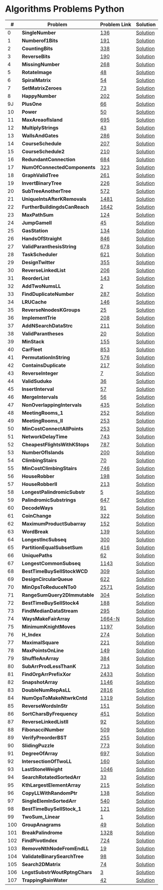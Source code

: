# Algorithms Problems Python

| #   | Problem                               | Problem Link                                                                                | Solution                                                                                        |
| --- | ------------------------------------- | ------------------------------------------------------------------------------------------- | ----------------------------------------------------------------------------------------------- |
| 0   | <b>SingleNumber</b> <br>              | [136](https://leetcode.com/problems/single-number/)                                         | [Solution](https://github.com/kj-grogu/COEN-279-DAA/blob/main/src/SingleNumber.py)              |
| 1   | <b>Numberof1Bits</b> <br>             | [191](https://leetcode.com/problems/number-of-1-bits/)                                      | [Solution](https://github.com/kj-grogu/COEN-279-DAA/blob/main/src/Numberof1Bits.py)             |
| 2   | <b>CountingBits</b> <br>              | [338](https://leetcode.com/problems/number-of-1-bits/)                                      | [Solution](https://github.com/kj-grogu/COEN-279-DAA/blob/main/src/CountingBits.py)              |
| 3   | <b>ReverseBits</b> <br>               | [190](https://leetcode.com/problems/reverse-bits/)                                          | [Solution](https://github.com/kj-grogu/COEN-279-DAA/blob/main/src/ReverseBits.py)               |
| 4   | <b>MissingNumber</b> <br>             | [268](https://leetcode.com/problems/missing-number/)                                        | [Solution](https://github.com/kj-grogu/COEN-279-DAA/blob/main/src/MissingNumber.py)             |
| 5   | <b>RotateImage</b> <br>               | [48](https://leetcode.com/problems/rotate-image/)                                           | [Solution](https://github.com/kj-grogu/COEN-279-DAA/blob/main/src/RotateImage.py)               |
| 6   | <b>SpiralMatrix</b> <br>              | [54](https://leetcode.com/problems/spiral-matrix/)                                          | [Solution](https://github.com/kj-grogu/COEN-279-DAA/blob/main/src/SpiralMatrix.py)              |
| 7   | <b>SetMatrixZeroes</b> <br>           | [73](https://leetcode.com/problems/set-matrix-zeroes/)                                      | [Solution](https://github.com/kj-grogu/COEN-279-DAA/blob/main/src/SetMatrixZeroes.py)           |
| 8   | <b>HappyNumber</b> <br>               | [202](https://leetcode.com/problems/happy-number/)                                          | [Solution](https://github.com/kj-grogu/COEN-279-DAA/blob/main/src/HappyNumber.py)               |
| 9J  | <b>PlusOne</b> <br>                   | [66](https://leetcode.com/problems/plus-one/)                                               | [Solution](https://github.com/kj-grogu/COEN-279-DAA/blob/main/src/PlusOne.py)                   |
| 10  | <b>Power</b> <br>                     | [50](https://leetcode.com/problems/powx-n/)                                                 | [Solution](https://github.com/kj-grogu/COEN-279-DAA/blob/main/src/Power.py)                     |
| 11  | <b>MaxAreaofIsland</b> <br>           | [695](https://leetcode.com/problems/max-area-of-island/)                                    | [Solution](https://github.com/kj-grogu/COEN-279-DAA/blob/main/src/MaxAreaofIsland.py)           |
| 12  | <b>MultiplyStrings</b> <br>           | [43](https://leetcode.com/problems/multiply-strings/)                                       | [Solution](https://github.com/kj-grogu/COEN-279-DAA/blob/main/src/MultiplyStrings.py)           |
| 13  | <b>WallsAndGates</b> <br>             | [286](https://leetcode.com/problems/walls-and-gates/)                                       | [Solution](https://github.com/kj-grogu/COEN-279-DAA/blob/main/src/WallsAndGates.py)             |
| 14  | <b>CourseSchedule</b> <br>            | [207](https://leetcode.com/problems/course-schedule/)                                       | [Solution](https://github.com/kj-grogu/COEN-279-DAA/blob/main/src/CourseSchedule.py)            |
| 15  | <b>CourseSchedule2</b> <br>           | [210](https://leetcode.com/problems/course-schedule-ii/)                                    | [Solution](https://github.com/kj-grogu/COEN-279-DAA/blob/main/src/CourseSchedule2.py)           |
| 16  | <b>RedundantConnection</b> <br>       | [684](https://leetcode.com/problems/redundant-connection/)                                  | [Solution](https://github.com/kj-grogu/COEN-279-DAA/blob/main/src/RedundantConnection.py)       |
| 17  | <b>NumOfConnectedComponents</b> <br>  | [323](https://leetcode.com/problems/number-of-connected-components-in-an-undirected-graph/) | [Solution](https://github.com/kj-grogu/COEN-279-DAA/blob/main/src/NumOfConnectedComponents.py)  |
| 18  | <b>GraphValidTree</b> <br>            | [261](https://leetcode.com/problems/graph-valid-tree/)                                      | [Solution](https://github.com/kj-grogu/COEN-279-DAA/blob/main/src/GraphValidTree.py)            |
| 19  | <b>InvertBinaryTree</b> <br>          | [226](https://leetcode.com/problems/invert-binary-tree/)                                    | [Solution](https://github.com/kj-grogu/COEN-279-DAA/blob/main/src/InvertBinaryTree.py)          |
| 20  | <b>SubTreeAnotherTree</b> <br>        | [572](https://leetcode.com/problems/invert-binary-tree/)                                    | [Solution](https://github.com/kj-grogu/COEN-279-DAA/blob/main/src/SubtreeAnotherTree.py)        |
| 21  | <b>UniqueIntsAfterKRemovals</b> <br>  | [1481](https://leetcode.com/problems/least-number-of-unique-integers-after-k-removals/)     | [Solution](https://github.com/kj-grogu/COEN-279-DAA/blob/main/src/UniqueIntsAfterKRemovals.py)  |
| 22  | <b>FurtherBuildingdsCanReach</b> <br> | [1642](https://leetcode.com/problems/furthest-building-you-can-reach/)                      | [Solution](https://github.com/kj-grogu/COEN-279-DAA/blob/main/src/FurtherBuildingdsCanReach.py) |
| 23  | <b>MaxPathSum</b> <br>                | [124](https://leetcode.com/problems/binary-tree-maximum-path-sum/)                          | [Solution](https://github.com/kj-grogu/COEN-279-DAA/blob/main/src/MaxPathSum.py)                |
| 24  | <b>JumpGameII</b> <br>                | [45](https://leetcode.com/problems/jump-game-ii/)                                           | [Solution](https://github.com/kj-grogu/COEN-279-DAA/blob/main/src/JumpGameII.py)                |
| 25  | <b>GasStation</b> <br>                | [134](https://leetcode.com/problems/gas-station/)                                           | [Solution](https://github.com/kj-grogu/COEN-279-DAA/blob/main/src/GasStation.py)                |
| 26  | <b>HandsOfStraight</b> <br>           | [846](https://leetcode.com/problems/hand-of-straights/)                                     | [Solution](https://github.com/kj-grogu/COEN-279-DAA/blob/main/src/HandsOfStraight.py)           |
| 27  | <b>ValidParanthesisString</b> <br>    | [678](https://leetcode.com/problems/valid-parenthesis-string/)                              | [Solution](https://github.com/kj-grogu/COEN-279-DAA/blob/main/src/ValidParanthesisString.py)    |
| 28  | <b>TaskScheduler</b> <br>             | [621](https://leetcode.com/problems/task-scheduler/)                                        | [Solution](https://github.com/kj-grogu/COEN-279-DAA/blob/main/src/TaskScheduler.py)             |
| 29  | <b>DesignTwitter</b> <br>             | [355](https://leetcode.com/problems/design-twitter/)                                        | [Solution](https://github.com/kj-grogu/COEN-279-DAA/blob/main/src/DesignTwitter.py)             |
| 30  | <b>ReverseLinkedList</b> <br>         | [206](https://leetcode.com/problems/reverse-linked-list/)                                   | [Solution](https://github.com/kj-grogu/COEN-279-DAA/blob/main/src/ReverseLinkedList.py)         |
| 31  | <b>ReorderList</b> <br>               | [143](https://leetcode.com/problems/reorder-list/)                                          | [Solution](https://github.com/kj-grogu/COEN-279-DAA/blob/main/src/ReorderList.py)               |
| 32  | <b>AddTwoNumsLL</b> <br>              | [2](https://leetcode.com/problems/add-two-numbers/reorder-list/)                            | [Solution](https://github.com/kj-grogu/COEN-279-DAA/blob/main/src/AddTwoNumsLL.py)              |
| 33  | <b>FindDuplicateNumber</b> <br>       | [287](https://leetcode.com/problems/find-the-duplicate-number/)                             | [Solution](https://github.com/kj-grogu/COEN-279-DAA/blob/main/src/FindDuplicateNumber.py)       |
| 34  | <b>LRUCache</b> <br>                  | [146](https://leetcode.com/problems/lru-cache/)                                             | [Solution](https://github.com/kj-grogu/COEN-279-DAA/blob/main/src/LRUCache.py)                  |
| 35  | <b>ReverseNnodesKGroups</b> <br>      | [25](https://leetcode.com/problems/reverse-nodes-in-k-group/)                               | [Solution](https://github.com/kj-grogu/COEN-279-DAA/blob/main/src/ReverseNnodesKGroup.py)       |
| 36  | <b>ImplementTrie</b> <br>             | [208](https://leetcode.com/problems/implement-trie-prefix-tree/)                            | [Solution](https://github.com/kj-grogu/COEN-279-DAA/blob/main/src/ImplementTrie.py)             |
| 37  | <b>AddNSearchDataStrc</b> <br>        | [211](https://leetcode.com/problems/design-add-and-search-words-data-structure/)            | [Solution](https://github.com/kj-grogu/COEN-279-DAA/blob/main/src/AddNSearchDataStrc.py)        |
| 38  | <b>ValidParantheses</b> <br>          | [20](https://leetcode.com/problems/valid-parentheses/)                                      | [Solution](https://github.com/kj-grogu/COEN-279-DAA/blob/main/src/ValidParantheses.py)          |
| 39  | <b>MinStack</b> <br>                  | [155](https://leetcode.com/problems/min-stack/)                                             | [Solution](https://github.com/kj-grogu/COEN-279-DAA/blob/main/src/MinStack.py)                  |
| 40  | <b>CarFleet</b> <br>                  | [853](https://leetcode.com/problems/car-fleet/)                                             | [Solution](https://github.com/kj-grogu/COEN-279-DAA/blob/main/src/CarFleet.py)                  |
| 41  | <b>PermutationInString</b> <br>       | [576](https://leetcode.com/problems/permutation-in-string/)                                 | [Solution](https://github.com/kj-grogu/COEN-279-DAA/blob/main/src/PermutationInString.py)       |
| 42  | <b>ContainsDuplicate</b> <br>         | [217](https://leetcode.com/problems/contains-duplicate/)                                    | [Solution](https://github.com/kj-grogu/COEN-279-DAA/blob/main/src/ContainsDuplicate.py)         |
| 43  | <b>ReverseInteger</b> <br>            | [7](https://leetcode.com/problems/reverse-integer/description/)                             | [Solution](https://github.com/kj-grogu/COEN-279-DAA/blob/main/src/ReverseInteger.py)            |
| 44  | <b>ValidSuduko</b> <br>               | [36](https://leetcode.com/problems/valid-sudoku/)                                           | [Solution](https://github.com/kj-grogu/COEN-279-DAA/blob/main/src/ValidSuduko.py)               |
| 45  | <b>InsertInterval</b> <br>            | [57](https://leetcode.com/problems/insert-interval/)                                        | [Solution](https://github.com/kj-grogu/COEN-279-DAA/blob/main/src/InsertInterval.py)            |
| 46  | <b>MergeIntervals</b> <br>            | [56](https://leetcode.com/problems/merge-intervals/)                                        | [Solution](https://github.com/kj-grogu/COEN-279-DAA/blob/main/src/MergeIntervals.py)            |
| 47  | <b>NonOverlappingIntervals</b> <br>   | [435](https://leetcode.com/problems/non-overlapping-intervals/)                             | [Solution](https://github.com/kj-grogu/COEN-279-DAA/blob/main/src/NonOverlappingIntervals.py)   |
| 48  | <b>MeetingRooms_1</b> <br>            | [252](https://leetcode.com/problems/meeting-rooms/)                                         | [Solution](https://github.com/kj-grogu/COEN-279-DAA/blob/main/src/MeetingRooms_1.py)            |
| 49  | <b>MeetingRooms_II</b> <br>           | [253](https://leetcode.com/problems/meeting-rooms-ii/)                                      | [Solution](https://github.com/kj-grogu/COEN-279-DAA/blob/main/src/MeetingRooms_II.py)           |
| 50  | <b>MinCostConnectAllPoints</b> <br>   | [253](https://leetcode.com/problems/min-cost-to-connect-all-points/)                        | [Solution](https://github.com/kj-grogu/COEN-279-DAA/blob/main/src/MinCostConnectAllPoints.py)   |
| 51  | <b>NetworkDelayTime</b> <br>          | [743](https://leetcode.com/problems/network-delay-time/)                                    | [Solution](https://github.com/kj-grogu/COEN-279-DAA/blob/main/src/NetworkDelayTime.py)          |
| 52  | <b>CheapestFlightsWithKStops</b> <br> | [787](https://leetcode.com/problems/cheapest-flights-within-k-stops/)                       | [Solution](https://github.com/kj-grogu/COEN-279-DAA/blob/main/src/CheapestFlightsWithKStops.py) |
| 53  | <b>NumberOfIslands</b> <br>           | [200](https://leetcode.com/problems/number-of-islands/)                                     | [Solution](https://github.com/kj-grogu/COEN-279-DAA/blob/main/src/NumberOfIslands.py)           |
| 54  | <b>ClimbingStairs</b> <br>            | [70](https://leetcode.com/problems/climbing-stairs/)                                        | [Solution](https://github.com/kj-grogu/COEN-279-DAA/blob/main/src/ClimbingStairs.py)            |
| 55  | <b>MinCostClimbingStairs</b> <br>     | [746](https://leetcode.com/problems/min-cost-climbing-stairs/)                              | [Solution](https://github.com/kj-grogu/COEN-279-DAA/blob/main/src/MinCostClimbingStairs.py)     |
| 56  | <b>HouseRobber</b> <br>               | [198](https://leetcode.com/problems/house-robber/)                                          | [Solution](https://github.com/kj-grogu/COEN-279-DAA/blob/main/src/HouseRobber.py)               |
| 57  | <b>HouseRobberII</b> <br>             | [213](https://leetcode.com/problems/house-robber-ii/)                                       | [Solution](https://github.com/kj-grogu/COEN-279-DAA/blob/main/src/HouseRobberII.py)             |
| 58  | <b>LongestPalindromicSubstr</b> <br>  | [5](https://leetcode.com/problems/longest-palindromic-substring/)                           | [Solution](https://github.com/kj-grogu/COEN-279-DAA/blob/main/src/LongestPalindromicSubstr.py)  |
| 59  | <b>PalindromicSubstrings</b> <br>     | [647](https://leetcode.com/problems/palindromic-substrings/)                                | [Solution](https://github.com/kj-grogu/COEN-279-DAA/blob/main/src/PalindromicSubstrings.py)     |
| 60  | <b>DecodeWays</b> <br>                | [91](https://leetcode.com/problems/decode-ways/)                                            | [Solution](https://github.com/kj-grogu/COEN-279-DAA/blob/main/src/DecodeWays.py)                |
| 61  | <b>CoinChange</b> <br>                | [322](https://leetcode.com/problems/coin-change/)                                           | [Solution](https://github.com/kj-grogu/COEN-279-DAA/blob/main/src/CoinChange.py)                |
| 62  | <b>MaximumProductSubarray</b> <br>    | [152](https://leetcode.com/problems/maximum-product-subarray/)                              | [Solution](https://github.com/kj-grogu/COEN-279-DAA/blob/main/src/MaximumProductSubarray.py)    |
| 63  | <b>WordBreak</b> <br>                 | [139](https://leetcode.com/problems/word-break/)                                            | [Solution](https://github.com/kj-grogu/COEN-279-DAA/blob/main/src/WordBreak.py)                 |
| 64  | <b>LongestIncSubseq</b> <br>          | [300](https://leetcode.com/problems/longest-increasing-subsequence/)                        | [Solution](https://github.com/kj-grogu/COEN-279-DAA/blob/main/src/LongestIncSubseq.py)          |
| 65  | <b>PartitionEqualSubsetSum</b> <br>   | [416](https://leetcode.com/problems/partition-equal-subset-sum/)                            | [Solution](https://github.com/kj-grogu/COEN-279-DAA/blob/main/src/PartitionEqualSubsetSum.py)   |
| 66  | <b>UniquePaths</b> <br>               | [62](https://leetcode.com/problems/unique-paths/)                                           | [Solution](https://github.com/kj-grogu/COEN-279-DAA/blob/main/src/UniquePaths.py)               |
| 67  | <b>LongestCommonSubseq</b> <br>       | [1143](https://leetcode.com/problems/longest-common-subsequence/)                           | [Solution](https://github.com/kj-grogu/COEN-279-DAA/blob/main/src/LongestCommonSubseq.py)       |
| 68  | <b>BestTimeBuySellStockWCD</b> <br>   | [309](https://leetcode.com/problems/best-time-to-buy-and-sell-stock-with-cooldown/)         | [Solution](https://github.com/kj-grogu/COEN-279-DAA/blob/main/src/BestTimeBuySellStockWCD.py)   |
| 69  | <b>DesignCircularQueue</b> <br>       | [622](https://leetcode.com/problems/design-circular-queue/)                                 | [Solution](https://github.com/kj-grogu/COEN-279-DAA/blob/main/src/DesignCircularQueue.py)       |
| 70  | <b>MinOpsToReduceNTo0</b> <br>        | [2571](https://leetcode.com/problems/minimum-operations-to-reduce-an-integer-to-0/)         | [Solution](https://github.com/kj-grogu/COEN-279-DAA/blob/main/src/MinOpsToReduceNTo0.py)        |
| 71  | <b>RangeSumQuery2DImmutable</b> <br>  | [304](https://leetcode.com/problems/range-sum-query-2d-immutable/)                          | [Solution](https://github.com/kj-grogu/COEN-279-DAA/blob/main/src/RangeSumQuery2DImmutable.py)  |
| 72  | <b>BestTimeBuySellStock4</b> <br>     | [188](https://leetcode.com/problems/best-time-to-buy-and-sell-stock-iv/)                    | [Solution](https://github.com/kj-grogu/COEN-279-DAA/blob/main/src/BestTimeBuySellStock4.py)     |
| 73  | <b>FindMedianDataStream</b> <br>      | [295](https://leetcode.com/problems/find-median-from-data-stream/)                          | [Solution](https://github.com/kj-grogu/COEN-279-DAA/blob/main/src/FindMedianDataStream.py)      |
| 74  | <b>WaysMakeFairArray</b> <br>         | [1664-N](https://leetcode.com/problems/minimum-knight-moves/)                               | [Solution](https://github.com/kj-grogu/COEN-279-DAA/blob/main/src/WaysMakeFairArray.py)         |
| 75  | <b>MinimumKnightMoves</b> <br>        | [1197](https://leetcode.com/problems/ways-to-make-a-fair-array/)                            | [Solution](https://github.com/kj-grogu/COEN-279-DAA/blob/main/src/MinimumKnightMoves.py)        |
| 76  | <b>H_Index</b> <br>                   | [274](https://leetcode.com/problems/h-index/)                                               | [Solution](https://github.com/kj-grogu/COEN-279-DAA/blob/main/src/H_Index.py)                   |
| 77  | <b>MaximalSquare</b> <br>             | [221](https://leetcode.com/problems/maximal-square/)                                        | [Solution](https://github.com/kj-grogu/COEN-279-DAA/blob/main/src/MaximalSquare.py)             |
| 78  | <b>MaxPointsOnLine</b> <br>           | [149](https://leetcode.com/problems/max-points-on-a-line/)                                  | [Solution](https://github.com/kj-grogu/COEN-279-DAA/blob/main/src/MaxPointsOnLine.py)           |
| 79  | <b>ShuffleAnArray</b> <br>            | [384](https://leetcode.com/problems/shuffle-an-array/)                                      | [Solution](https://github.com/kj-grogu/COEN-279-DAA/blob/main/src/ShuffleAnArray.py)            |
| 80  | <b>SubArrProdLessThanK</b> <br>       | [713](https://leetcode.com/problems/subarray-product-less-than-k/)                          | [Solution](https://github.com/kj-grogu/COEN-279-DAA/blob/main/src/SubArrProdLessThanK.py)       |
| 81  | <b>FindOrgArrPrefixXor</b> <br>       | [2433](https://leetcode.com/problems/find-the-original-array-of-prefix-xor/)                | [Solution](https://github.com/kj-grogu/COEN-279-DAA/blob/main/src/FindOrgArrPrefixXor.py)       |
| 82  | <b>SnapshotArray</b> <br>             | [1146](https://leetcode.com/problems/snapshot-array/)                                       | [Solution](https://github.com/kj-grogu/COEN-279-DAA/blob/main/src/SnapshotArray.py)             |
| 83  | <b>DoubleNumRepAsLL</b> <br>          | [2816](https://leetcode.com/problems/double-a-number-represented-as-a-linked-list/)         | [Solution](https://github.com/kj-grogu/COEN-279-DAA/blob/main/src/DoubleNumRepAsLL.py)          |
| 84  | <b>NumOpsToMakeNtwrkCntd</b> <br>     | [1319](https://leetcode.com/problems/number-of-operations-to-make-network-connected/)       | [Solution](https://github.com/kj-grogu/COEN-279-DAA/blob/main/src/NumOpsToMakeNtwrkCntd.py)     |
| 85  | <b>ReverseWordsInStr</b> <br>         | [151](https://leetcode.com/problems/reverse-words-in-a-string/)                             | [Solution](https://github.com/kj-grogu/COEN-279-DAA/blob/main/src/ReverseWordsInStr.py)         |
| 86  | <b>SortCharsByFrequency</b> <br>      | [451](https://leetcode.com/problems/sort-characters-by-frequency/)                          | [Solution](https://github.com/kj-grogu/COEN-279-DAA/blob/main/src/SortCharsByFrequency.py)      |
| 87  | <b>ReverseLinkedListII</b> <br>       | [92](https://leetcode.com/problems/reverse-linked-list-ii/)                                 | [Solution](https://github.com/kj-grogu/COEN-279-DAA/blob/main/src/ReverseLinkedListII.py)       |
| 88  | <b>FibonacciNumber</b> <br>           | [509](https://leetcode.com/problems/fibonacci-number/description/)                          | [Solution](https://github.com/kj-grogu/COEN-279-DAA/blob/main/src/FibonacciNumber.py)           |
| 89  | <b>VerifyPreorderBST</b> <br>         | [255](https://leetcode.com/problems/verify-preorder-sequence-in-binary-search-tree/)        | [Solution](https://github.com/kj-grogu/COEN-279-DAA/blob/main/src/VerifyPreorderBST.py)         |
| 90  | <b>SlidingPuzzle</b> <br>             | [773](https://leetcode.com/problems/sliding-puzzle/)                                        | [Solution](https://github.com/kj-grogu/COEN-279-DAA/blob/main/src/SlidingPuzzle.py)             |
| 91  | <b>DegreeOfArray</b> <br>             | [697](https://leetcode.com/problems/degree-of-an-array/)                                    | [Solution](https://github.com/kj-grogu/COEN-279-DAA/blob/main/src/DegreeOfArray.py)             |
| 92  | <b>IntersectionOfTwoLL</b> <br>       | [160](https://leetcode.com/problems/intersection-of-two-linked-lists/)                      | [Solution](https://github.com/kj-grogu/COEN-279-DAA/blob/main/src/IntersectionOfTwoLL.py)       |
| 93  | <b>LastStoneWeight</b> <br>           | [1046](https://leetcode.com/problems/last-stone-weight/)                                    | [Solution](https://github.com/kj-grogu/COEN-279-DAA/blob/main/src/LastStoneWeight.py)           |
| 94  | <b>SearchRotatedSortedArr</b> <br>    | [33](https://leetcode.com/problems/search-in-rotated-sorted-array/)                         | [Solution](https://github.com/kj-grogu/COEN-279-DAA/blob/main/src/SearchRotatedSortedArr.py)    |
| 95  | <b>KthLargestElementArray</b> <br>    | [215](https://leetcode.com/problems/kth-largest-element-in-an-array/)                       | [Solution](https://github.com/kj-grogu/COEN-279-DAA/blob/main/src/KthLargestElementArray.py)    |
| 96  | <b>CopyLLWithRandomPtr</b> <br>       | [138](https://leetcode.com/problems/copy-list-with-random-pointer/)                         | [Solution](https://github.com/kj-grogu/COEN-279-DAA/blob/main/src/CopyLLWithRandomPtr.py)       |
| 97  | <b>SingleElemInSortedArr</b> <br>     | [540](https://leetcode.com/problems/single-element-in-a-sorted-array/)                      | [Solution](https://github.com/kj-grogu/COEN-279-DAA/blob/main/src/SingleElemInSortedArr.py)     |
| 98  | <b>BestTimeBuySellStock_1</b> <br>    | [121](https://leetcode.com/problems/best-time-to-buy-and-sell-stock/)                       | [Solution](https://github.com/kj-grogu/COEN-279-DAA/blob/main/src/BestTimeBuySellStock_1.py)    |
| 99  | <b>TwoSum_Linear</b> <br>             | [1](https://leetcode.com/problems/two-sum/)                                                 | [Solution](https://github.com/kj-grogu/COEN-279-DAA/blob/main/src/TwoSum_Linear.py)             |
| 100 | <b>GroupAnagrams</b> <br>             | [49](https://leetcode.com/problems/group-anagrams/)                                         | [Solution](https://github.com/kj-grogu/COEN-279-DAA/blob/main/src/GroupAnagrams.py)             |
| 101 | <b>BreakPalindrome</b> <br>           | [1328](https://leetcode.com/problems/break-a-palindrome/)                                   | [Solution](https://github.com/kj-grogu/COEN-279-DAA/blob/main/src/BreakPalindrome.py)           |
| 102 | <b>FindPivotIndex</b> <br>            | [724](https://leetcode.com/problems/find-pivot-index/)                                      | [Solution](https://github.com/kj-grogu/COEN-279-DAA/blob/main/src/FindPivotIndex.py)            |
| 103 | <b>RemoveNthNodeFromEndLL</b> <br>    | [19](https://leetcode.com/problems/remove-nth-node-from-end-of-list/)                       | [Solution](https://github.com/kj-grogu/COEN-279-DAA/blob/main/src/RemoveNthNodeFromEndLL.py)    |
| 104 | <b>ValidateBinarySearchTree</b> <br>  | [98](https://leetcode.com/problems/validate-binary-search-tree/)                            | [Solution](https://github.com/kj-grogu/COEN-279-DAA/blob/main/src/ValidateBinarySearchTree.py)  |
| 105 | <b>Search2DMatrix</b> <br>            | [74](https://leetcode.com/problems/search-a-2d-matrix/)                                     | [Solution](https://github.com/kj-grogu/COEN-279-DAA/blob/main/src/Search2DMatrix.py)            |
| 106 | <b>LngstSubstrWoutRptngChars</b> <br>            | [3](https://leetcode.com/problems/longest-substring-without-repeating-characters/)                                     | [Solution](https://github.com/kj-grogu/COEN-279-DAA/blob/main/src/LngstSubstrWoutRptngChars.py)            |
| 107 | <b>TrappingRainWater</b> <br>            | [42](https://leetcode.com/problems/trapping-rain-water/)                                     | [Solution](https://github.com/kj-grogu/COEN-279-DAA/blob/main/src/TrappingRainWater.py)            |